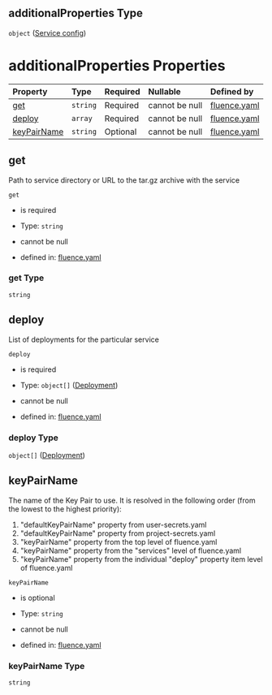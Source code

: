## additionalProperties Type

`object` ([Service config](fluence-properties-services-service-config.md))

# additionalProperties Properties

| Property                    | Type     | Required | Nullable       | Defined by                                                                                                                                                                                       |
| :-------------------------- | :------- | :------- | :------------- | :----------------------------------------------------------------------------------------------------------------------------------------------------------------------------------------------- |
| [get](#get)                 | `string` | Required | cannot be null | [fluence.yaml](fluence-properties-services-service-config-properties-get.md "https://fluence.dev/schemas/fluence.yaml#/properties/services/additionalProperties/properties/get")                 |
| [deploy](#deploy)           | `array`  | Required | cannot be null | [fluence.yaml](fluence-properties-services-service-config-properties-deployment-list.md "https://fluence.dev/schemas/fluence.yaml#/properties/services/additionalProperties/properties/deploy")  |
| [keyPairName](#keypairname) | `string` | Optional | cannot be null | [fluence.yaml](fluence-properties-services-service-config-properties-keypairname.md "https://fluence.dev/schemas/fluence.yaml#/properties/services/additionalProperties/properties/keyPairName") |

## get

Path to service directory or URL to the tar.gz archive with the service

`get`

*   is required

*   Type: `string`

*   cannot be null

*   defined in: [fluence.yaml](fluence-properties-services-service-config-properties-get.md "https://fluence.dev/schemas/fluence.yaml#/properties/services/additionalProperties/properties/get")

### get Type

`string`

## deploy

List of deployments for the particular service

`deploy`

*   is required

*   Type: `object[]` ([Deployment](fluence-properties-services-service-config-properties-deployment-list-deployment.md))

*   cannot be null

*   defined in: [fluence.yaml](fluence-properties-services-service-config-properties-deployment-list.md "https://fluence.dev/schemas/fluence.yaml#/properties/services/additionalProperties/properties/deploy")

### deploy Type

`object[]` ([Deployment](fluence-properties-services-service-config-properties-deployment-list-deployment.md))

## keyPairName

The name of the Key Pair to use. It is resolved in the following order (from the lowest to the highest priority):

1.  "defaultKeyPairName" property from user-secrets.yaml
2.  "defaultKeyPairName" property from project-secrets.yaml
3.  "keyPairName" property from the top level of fluence.yaml
4.  "keyPairName" property from the "services" level of fluence.yaml
5.  "keyPairName" property from the individual "deploy" property item level of fluence.yaml

`keyPairName`

*   is optional

*   Type: `string`

*   cannot be null

*   defined in: [fluence.yaml](fluence-properties-services-service-config-properties-keypairname.md "https://fluence.dev/schemas/fluence.yaml#/properties/services/additionalProperties/properties/keyPairName")

### keyPairName Type

`string`
